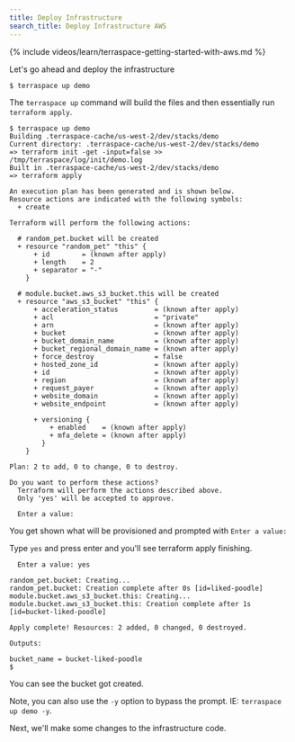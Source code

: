 ```yaml
---
title: Deploy Infrastructure
search_title: Deploy Infrastructure AWS
---
```


{% include videos/learn/terraspace-getting-started-with-aws.md %}

Let's go ahead and deploy the infrastructure

    $ terraspace up demo

The `terraspace up` command will build the files and then essentially run `terraform apply`.

    $ terraspace up demo
    Building .terraspace-cache/us-west-2/dev/stacks/demo
    Current directory: .terraspace-cache/us-west-2/dev/stacks/demo
    => terraform init -get -input=false >> /tmp/terraspace/log/init/demo.log
    Built in .terraspace-cache/us-west-2/dev/stacks/demo
    => terraform apply

    An execution plan has been generated and is shown below.
    Resource actions are indicated with the following symbols:
      + create

    Terraform will perform the following actions:

      # random_pet.bucket will be created
      + resource "random_pet" "this" {
          + id        = (known after apply)
          + length    = 2
          + separator = "-"
        }

      # module.bucket.aws_s3_bucket.this will be created
      + resource "aws_s3_bucket" "this" {
          + acceleration_status         = (known after apply)
          + acl                         = "private"
          + arn                         = (known after apply)
          + bucket                      = (known after apply)
          + bucket_domain_name          = (known after apply)
          + bucket_regional_domain_name = (known after apply)
          + force_destroy               = false
          + hosted_zone_id              = (known after apply)
          + id                          = (known after apply)
          + region                      = (known after apply)
          + request_payer               = (known after apply)
          + website_domain              = (known after apply)
          + website_endpoint            = (known after apply)

          + versioning {
              + enabled    = (known after apply)
              + mfa_delete = (known after apply)
            }
        }

    Plan: 2 to add, 0 to change, 0 to destroy.

    Do you want to perform these actions?
      Terraform will perform the actions described above.
      Only 'yes' will be accepted to approve.

      Enter a value:

You get shown what will be provisioned and prompted with `Enter a value:`

Type `yes` and press enter and you'll see terraform apply finishing.

      Enter a value: yes

    random_pet.bucket: Creating...
    random_pet.bucket: Creation complete after 0s [id=liked-poodle]
    module.bucket.aws_s3_bucket.this: Creating...
    module.bucket.aws_s3_bucket.this: Creation complete after 1s [id=bucket-liked-poodle]

    Apply complete! Resources: 2 added, 0 changed, 0 destroyed.

    Outputs:

    bucket_name = bucket-liked-poodle
    $

You can see the bucket got created.

Note, you can also use the `-y` option to bypass the prompt. IE: `terraspace up demo -y`.

Next, we'll make some changes to the infrastructure code.
